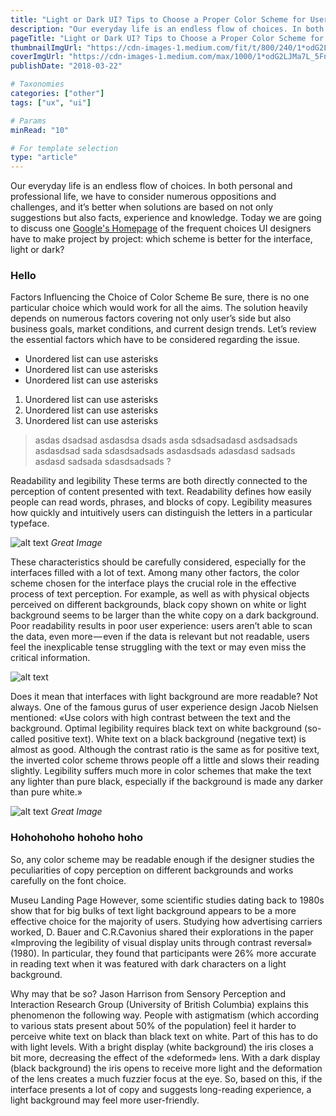 ```yaml
---
title: "Light or Dark UI? Tips to Choose a Proper Color Scheme for User Inteerface"
description: "Our everyday life is an endless flow of choices. In both personal and professional life, we have to consider numerous oppositions and…"
pageTitle: "Light or Dark UI? Tips to Choose a Proper Color Scheme for User Inteerface | chanto.io"
thumbnailImgUrl: "https://cdn-images-1.medium.com/fit/t/800/240/1*odG2LJMa7L_5FnRm73w8NA.png"
coverImgUrl: "https://cdn-images-1.medium.com/max/1000/1*odG2LJMa7L_5FnRm73w8NA.png"
publishDate: "2018-03-22"

# Taxonomies
categories: ["other"]
tags: ["ux", "ui"]

# Params
minRead: "10"

# For template selection
type: "article"
---
```


Our everyday life is an endless flow of choices. In both personal and professional life, we have to consider numerous oppositions and challenges, and it’s better when solutions are based on not only suggestions but also facts, experience and knowledge. Today we are going to discuss one <a href="https://www.google.com" class="bio-link -fancy">Google's Homepage</a>
of the frequent choices UI designers have to make project by project: which scheme is better for the interface, light or dark?

### Hello
Factors Influencing the Choice of Color Scheme
Be sure, there is no one particular choice which would work for all the aims. The solution heavily depends on numerous factors covering not only user’s side but also business goals, market conditions, and current design trends. Let’s review the essential factors which have to be considered regarding the issue.

* Unordered list can use asterisks
* Unordered list can use asterisks
* Unordered list can use asterisks

1. Unordered list can use asterisks
2. Unordered list can use asterisks
3. Unordered list can use asterisks

> asdas dsadsad asdasdsa dsads asda sdsadsadasd asdsadsads asdasdsad sada sdasdsadsads asdasdsads adasdasd sadsads asdasd sadsada sdasdsadsads ?

Readability and legibility
These terms are both directly connected to the perception of content presented with text. Readability defines how easily people can read words, phrases, and blocks of copy. Legibility measures how quickly and intuitively users can distinguish the letters in a particular typeface.

![alt text](https://cdn-images-1.medium.com/max/1000/1*odG2LJMa7L_5FnRm73w8NA.png "Logo Title Text 1")
*Great Image*

These characteristics should be carefully considered, especially for the interfaces filled with a lot of text. Among many other factors, the color scheme chosen for the interface plays the crucial role in the effective process of text perception. For example, as well as with physical objects perceived on different backgrounds, black copy shown on white or light background seems to be larger than the white copy on a dark background. Poor readability results in poor user experience: users aren’t able to scan the data, even more — even if the data is relevant but not readable, users feel the inexplicable tense struggling with the text or may even miss the critical information.

![alt text](https://cdn-images-1.medium.com/max/1000/1*odG2LJMa7L_5FnRm73w8NA.png "Logo Title Text 1")

Does it mean that interfaces with light background are more readable? Not always. One of the famous gurus of user experience design Jacob Nielsen mentioned: «Use colors with high contrast between the text and the background. Optimal legibility requires black text on white background (so-called positive text). White text on a black background (negative text) is almost as good. Although the contrast ratio is the same as for positive text, the inverted color scheme throws people off a little and slows their reading slightly. Legibility suffers much more in color schemes that make the text any lighter than pure black, especially if the background is made any darker than pure white.»

![alt text](https://cdn-images-1.medium.com/max/1000/1*odG2LJMa7L_5FnRm73w8NA.png "Logo Title Text 1")
*Great Image*

### Hohohohoho hohoho hoho
So, any color scheme may be readable enough if the designer studies the peculiarities of copy perception on different backgrounds and works carefully on the font choice.

Museu Landing Page
However, some scientific studies dating back to 1980s show that for big bulks of text light background appears to be a more effective choice for the majority of users. Studying how advertising carriers worked, D. Bauer and C.R.Cavonius shared their explorations in the paper «Improving the legibility of visual display units through contrast reversal» (1980). In particular, they found that participants were 26% more accurate in reading text when it was featured with dark characters on a light background.

Why may that be so? Jason Harrison from Sensory Perception and Interaction Research Group (University of British Columbia) explains this phenomenon the following way. People with astigmatism (which according to various stats present about 50% of the population) feel it harder to perceive white text on black than black text on white. Part of this has to do with light levels. With a bright display (white background) the iris closes a bit more, decreasing the effect of the «deformed» lens. With a dark display (black background) the iris opens to receive more light and the deformation of the lens creates a much fuzzier focus at the eye. So, based on this, if the interface presents a lot of copy and suggests long-reading experience, a light background may feel more user-friendly.
